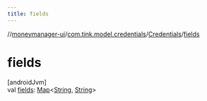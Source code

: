 ```yaml
---
title: fields
---
```

//[moneymanager-ui](../../../index.html)/[com.tink.model.credentials](../index.html)/[Credentials](index.html)/[fields](fields.html)



# fields



[androidJvm]\
val [fields](fields.html): [Map](https://kotlinlang.org/api/latest/jvm/stdlib/kotlin.collections/-map/index.html)&lt;[String](https://kotlinlang.org/api/latest/jvm/stdlib/kotlin/-string/index.html), [String](https://kotlinlang.org/api/latest/jvm/stdlib/kotlin/-string/index.html)&gt;




